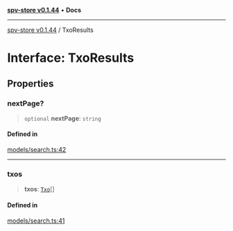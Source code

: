 [**spv-store v0.1.44**](../README.md) • **Docs**

***

[spv-store v0.1.44](../globals.md) / TxoResults

# Interface: TxoResults

## Properties

### nextPage?

> `optional` **nextPage**: `string`

#### Defined in

[models/search.ts:42](https://github.com/bitcoin-sv/spv-store/blob/e3a78734f6050d5b58a2dfc50b2ef9975d4564de/src/models/search.ts#L42)

***

### txos

> **txos**: [`Txo`](../classes/Txo.md)[]

#### Defined in

[models/search.ts:41](https://github.com/bitcoin-sv/spv-store/blob/e3a78734f6050d5b58a2dfc50b2ef9975d4564de/src/models/search.ts#L41)
